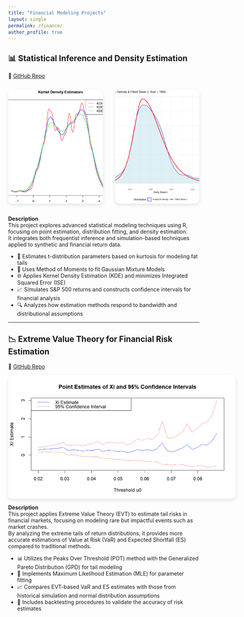 ```yaml
---
title: "Financial Modeling Projects"
layout: single
permalink: /finance/
author_profile: true
---
```


## 📊 Statistical Inference and Density Estimation
🔗 [GitHub Repo](https://github.com/oscar10408/Statistical-Inference-and-Density-Estimation) 

<div style="display: flex; flex-wrap: nowrap; gap: 2rem; justify-content: center; align-items: stretch;">

  <img src="../assets/images/stat-inference-kde.jpg"
       alt="Inference Visualization"
       style="height: 300px; width: auto; border-radius: 12px; object-fit: cover; box-shadow: 0 4px 10px rgba(0,0,0,0.1);">

  <img src="../assets/images/skewed-T.jpg"
       alt="Skewed T"
       style="height: 300px; width: auto; border-radius: 12px; object-fit: cover; box-shadow: 0 4px 10px rgba(0,0,0,0.1);">

</div>

**Description**  
This project explores advanced statistical modeling techniques using R, focusing on point estimation, distribution fitting, and density estimation.  
It integrates both frequentist inference and simulation-based techniques applied to synthetic and financial return data.

- 📐 Estimates t-distribution parameters based on kurtosis for modeling fat tails  
- 🎯 Uses Method of Moments to fit Gaussian Mixture Models  
- 🌐 Applies Kernel Density Estimation (KDE) and minimizes Integrated Squared Error (ISE)  
- 📈 Simulates S&P 500 returns and constructs confidence intervals for financial analysis  
- 🔍 Analyzes how estimation methods respond to bandwidth and distributional assumptions

---

## 📉 Extreme Value Theory for Financial Risk Estimation  
🔗 [GitHub Repo](https://github.com/oscar10408/Extreme-Value-Theory-and-Risk-Estimation)

<div style="display: flex; flex-wrap: wrap; gap: 2rem; align-items: center;">

<img src="../assets/images/EST_XI.png" alt="EST Xi" style="max-width: 600px; border-radius: 12px; box-shadow: 0 4px 10px rgba(0,0,0,0.1);">

</div>

**Description**  
This project applies Extreme Value Theory (EVT) to estimate tail risks in financial markets, focusing on modeling rare but impactful events such as market crashes.  
By analyzing the extreme tails of return distributions, it provides more accurate estimations of Value at Risk (VaR) and Expected Shortfall (ES) compared to traditional methods.

- 📊 Utilizes the Peaks Over Threshold (POT) method with the Generalized Pareto Distribution (GPD) for tail modeling  
- 🧠 Implements Maximum Likelihood Estimation (MLE) for parameter fitting  
- 📈 Compares EVT-based VaR and ES estimates with those from historical simulation and normal distribution assumptions  
- 🧪 Includes backtesting procedures to validate the accuracy of risk estimates
